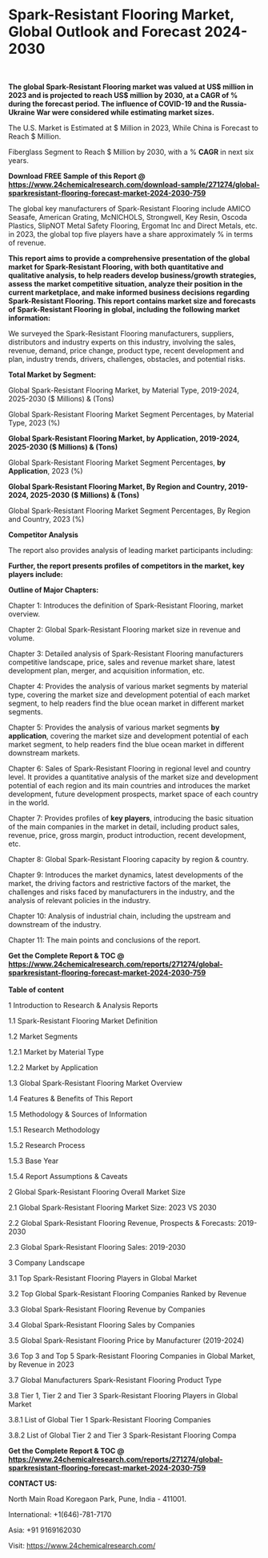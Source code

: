 <h1>Spark-Resistant Flooring Market, Global Outlook and Forecast 2024-2030</h1><br/><p><strong>The global Spark-Resistant Flooring market was valued at US$ million in 2023 and is projected to reach US$ million by 2030, at a <strong>CAGR</strong> of % during the forecast period. The influence of COVID-19 and the Russia-Ukraine War were considered while estimating market sizes.</strong></p><p>The U.S. Market is Estimated at $ Million in 2023, While China is Forecast to Reach $ Million.</p><p>Fiberglass Segment to Reach $ Million by 2030, with a % <strong>CAGR</strong> in next six years.</p><div><b>Download FREE Sample of this Report @ <a href="https://www.24chemicalresearch.com/download-sample/271274/global-sparkresistant-flooring-forecast-market-2024-2030-759">https://www.24chemicalresearch.com/download-sample/271274/global-sparkresistant-flooring-forecast-market-2024-2030-759</a></b></div><p>The global key manufacturers of Spark-Resistant Flooring include AMICO Seasafe, American Grating, McNICHOLS, Strongwell, Key Resin, Oscoda Plastics, SlipNOT Metal Safety Flooring, Ergomat Inc and Direct Metals, etc. in 2023, the global top five players have a share approximately % in terms of revenue.</p><p><strong>This report aims to provide a comprehensive presentation of the global market for Spark-Resistant Flooring, with both quantitative and qualitative analysis, to help readers develop business/growth strategies, assess the market competitive situation, analyze their position in the current marketplace, and make informed business decisions regarding Spark-Resistant Flooring. This report contains market size and forecasts of Spark-Resistant Flooring in global, including the following market information:</strong></p><p>We surveyed the Spark-Resistant Flooring manufacturers, suppliers, distributors and industry experts on this industry, involving the sales, revenue, demand, price change, product type, recent development and plan, industry trends, drivers, challenges, obstacles, and potential risks.</p><p><strong>Total Market by Segment:</strong></p><p>Global Spark-Resistant Flooring Market, by Material Type, 2019-2024, 2025-2030 ($ Millions) & (Tons)</p><p>Global Spark-Resistant Flooring Market Segment Percentages, by Material Type, 2023 (%)</p><p><strong>Global Spark-Resistant Flooring Market, <strong>by Application</strong>, 2019-2024, 2025-2030 ($ Millions) & (Tons)</strong></p><p>Global Spark-Resistant Flooring Market Segment Percentages, <strong>by Application</strong>, 2023 (%)</p><p><strong>Global Spark-Resistant Flooring Market, By Region and Country, 2019-2024, 2025-2030 ($ Millions) & (Tons)</strong></p><p>Global Spark-Resistant Flooring Market Segment Percentages, By Region and Country, 2023 (%)</p><p><strong>Competitor Analysis</strong></p><p>The report also provides analysis of leading market participants including:</p><p><strong>Further, the report presents profiles of competitors in the market, <strong>key players</strong> include:</strong></p><p><strong>Outline of Major Chapters:</strong></p><p>Chapter 1: Introduces the definition of Spark-Resistant Flooring, market overview.</p><p>Chapter 2: Global Spark-Resistant Flooring market size in revenue and volume.</p><p>Chapter 3: Detailed analysis of Spark-Resistant Flooring manufacturers competitive landscape, price, sales and revenue market share, latest development plan, merger, and acquisition information, etc.</p><p>Chapter 4: Provides the analysis of various market segments by material type, covering the market size and development potential of each market segment, to help readers find the blue ocean market in different market segments.</p><p>Chapter 5: Provides the analysis of various market segments <strong>by application</strong>, covering the market size and development potential of each market segment, to help readers find the blue ocean market in different downstream markets.</p><p>Chapter 6: Sales of Spark-Resistant Flooring in regional level and country level. It provides a quantitative analysis of the market size and development potential of each region and its main countries and introduces the market development, future development prospects, market space of each country in the world.</p><p>Chapter 7: Provides profiles of <strong>key players</strong>, introducing the basic situation of the main companies in the market in detail, including product sales, revenue, price, gross margin, product introduction, recent development, etc.</p><p>Chapter 8: Global Spark-Resistant Flooring capacity by region & country.</p><p>Chapter 9: Introduces the market dynamics, latest developments of the market, the driving factors and restrictive factors of the market, the challenges and risks faced by manufacturers in the industry, and the analysis of relevant policies in the industry.</p><p>Chapter 10: Analysis of industrial chain, including the upstream and downstream of the industry.</p><p>Chapter 11: The main points and conclusions of the report.</p><div><b>Get the Complete Report & TOC @ <a href="https://www.24chemicalresearch.com/reports/271274/global-sparkresistant-flooring-forecast-market-2024-2030-759">https://www.24chemicalresearch.com/reports/271274/global-sparkresistant-flooring-forecast-market-2024-2030-759</a></b></div><br><b>Table of content</b><p>1 Introduction to Research & Analysis Reports<br />
 
  1.1 Spark-Resistant Flooring Market Definition<br />
 
  1.2 Market Segments<br />
 
  1.2.1 Market by Material Type<br />
 
  1.2.2 Market by Application<br />
 
  1.3 Global Spark-Resistant Flooring Market Overview<br />
 
  1.4 Features & Benefits of This Report<br />
 
  1.5 Methodology & Sources of Information<br />
 
  1.5.1 Research Methodology<br />
 
  1.5.2 Research Process<br />
 
  1.5.3 Base Year<br />
 
  1.5.4 Report Assumptions & Caveats<br />
 
 2 Global Spark-Resistant Flooring Overall Market Size<br />
 
  2.1 Global Spark-Resistant Flooring Market Size: 2023 VS 2030<br />
 
  2.2 Global Spark-Resistant Flooring Revenue, Prospects & Forecasts: 2019-2030<br />
 
  2.3 Global Spark-Resistant Flooring Sales: 2019-2030<br />
 
 3 Company Landscape<br />
 
  3.1 Top Spark-Resistant Flooring Players in Global Market<br />
 
  3.2 Top Global Spark-Resistant Flooring Companies Ranked by Revenue<br />
 
  3.3 Global Spark-Resistant Flooring Revenue by Companies<br />
 
  3.4 Global Spark-Resistant Flooring Sales by Companies<br />
 
  3.5 Global Spark-Resistant Flooring Price by Manufacturer (2019-2024)<br />
 
  3.6 Top 3 and Top 5 Spark-Resistant Flooring Companies in Global Market, by Revenue in 2023<br />
 
  3.7 Global Manufacturers Spark-Resistant Flooring Product Type<br />
 
  3.8 Tier 1, Tier 2 and Tier 3 Spark-Resistant Flooring Players in Global Market<br />
 
  3.8.1 List of Global Tier 1 Spark-Resistant Flooring Companies<br />
 
  3.8.2 List of Global Tier 2 and Tier 3 Spark-Resistant Flooring Compa<br><div><b>Get the Complete Report & TOC @ <a href="https://www.24chemicalresearch.com/reports/271274/global-sparkresistant-flooring-forecast-market-2024-2030-759">https://www.24chemicalresearch.com/reports/271274/global-sparkresistant-flooring-forecast-market-2024-2030-759</a></b></div></p>
 
 <b>CONTACT US:</b><br>
 
 North Main Road Koregaon Park, Pune, India - 411001.<br/>
 
 International: +1(646)-781-7170<br/>
 
 Asia: +91 9169162030<br/>
 
 Visit: <a href="https://www.24chemicalresearch.com/">https://www.24chemicalresearch.com/</a>
 
 <br>